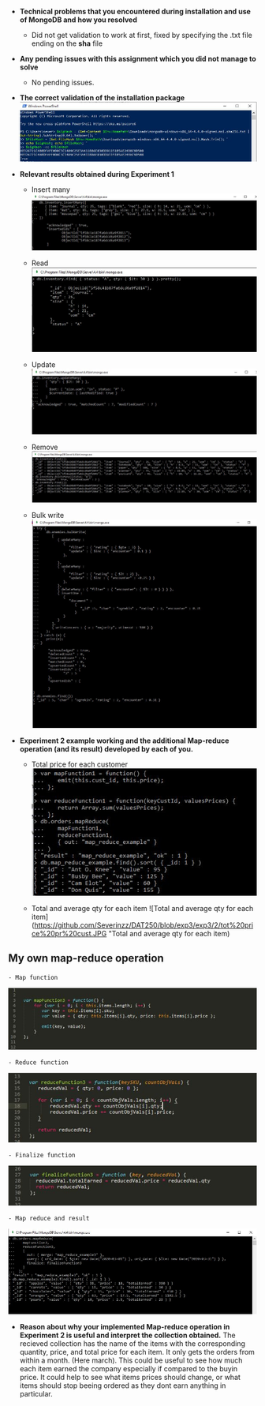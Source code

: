 * **Technical problems that you encountered during installation and use of MongoDB and how you resolved**  
    - Did not get validation to work at first, fixed by specifying the .txt file ending on the **sha** file
    
* **Any pending issues with this assignment which you did not manage to solve**  
  - No pending issues.  
  
* **The correct validation of the installation package**
![mongoDB sha validation](https://github.com/Severinzz/DAT250/blob/exp3/exp3/1/mangodb%20sha%20validation.JPG "mongoDB sha Validation")  


* **Relevant results obtained during Experiment 1**  
    - Insert many
![Insert many](https://github.com/Severinzz/DAT250/blob/exp3/exp3/1/Insert%20many.JPG "Insert many")  
    - Read  
![Read](https://github.com/Severinzz/DAT250/blob/exp3/exp3/1/read.JPG "Read")  

    - Update  
![Update](https://github.com/Severinzz/DAT250/blob/exp3/exp3/1/update.JPG "Update")  
    - Remove  
![Remove](https://github.com/Severinzz/DAT250/blob/exp3/exp3/1/delte.JPG "Remove")  

    - Bulk write  
![mongoDB sha validation](https://github.com/Severinzz/DAT250/blob/exp3/exp3/1/bulk%20write.JPG "Bulk write")  

* **Experiment 2 example working and the additional Map-reduce operation (and its result) developed by each of you.**  
    - Total price for each customer  
![Total price for each customer](https://github.com/Severinzz/DAT250/blob/exp3/exp3/2/tot%20price%20pr%20cust.JPG "Total price for each cust")  

    - Total and average qty for each item
![Total and average qty for each item](https://github.com/Severinzz/DAT250/blob/exp3/exp3/2/tot%20price%20pr%20cust.JPG "Total and average qty for each item)  

## My own map-reduce operation
    - Map function
![Map func](https://github.com/Severinzz/DAT250/blob/exp3/exp3/2/map%20function.JPG "Map reduce func")  
    
    - Reduce function
![Reduce func](https://github.com/Severinzz/DAT250/blob/exp3/exp3/2/reduce%20func.JPG "Reduce func")  

    - Finalize function
![Finalize func](https://github.com/Severinzz/DAT250/blob/exp3/exp3/2/finalizeFucntion.JPG "Finalize function")  

    - Map reduce and result
![Map reduce and result](https://github.com/Severinzz/DAT250/blob/exp3/exp3/2/result.JPG "Map reduce and result")  


* **Reason about why your implemented Map-reduce operation in Experiment 2 is useful and interpret the collection obtained.**
The recieved collection has the name of the items with the corresponding quantity, price, and total price for each item. It only gets the orders from within a month. (Here march).
This could be useful to see how much each item earned the company especially if compared to the buyin price. It could help to see what
items prices should change, or what items should stop beeing ordered as they dont earn anything in particular.
